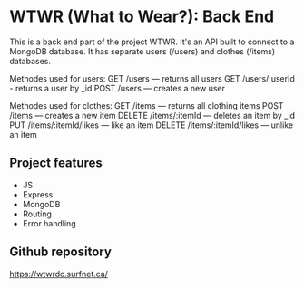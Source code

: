 # WTWR (What to Wear?): Back End
This is a back end part of the project WTWR. It's an API built to connect to a MongoDB database.
It has separate users (/users) and clothes (/items) databases.

Methodes used for users:
  GET /users — returns all users
  GET /users/:userId - returns a user by _id
  POST /users — creates a new user 

Methodes used for clothes:
  GET /items — returns all clothing items
  POST /items — creates a new item
  DELETE /items/:itemId — deletes an item by _id
  PUT /items/:itemId/likes — like an item
  DELETE /items/:itemId/likes — unlike an item 


## Project features

- JS
- Express
- MongoDB
- Routing
- Error handling

## Github repository
https://wtwrdc.surfnet.ca/
